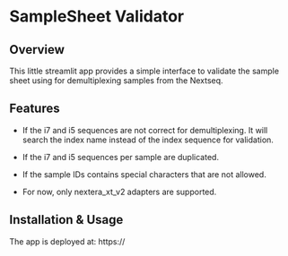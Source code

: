# SampleSheet Validator

## Overview
This little streamlit app provides a simple interface to validate the sample sheet using for demultiplexing samples from the Nextseq.

## Features
- If the i7 and i5 sequences are not correct for demultiplexing. It will search the index name instead of the index sequence for validation.

- If the i7 and i5 sequences per sample are duplicated.

- If the sample IDs contains special characters that are not allowed.

- For now, only nextera_xt_v2 adapters are supported.

## Installation & Usage
The app is deployed at: https://
